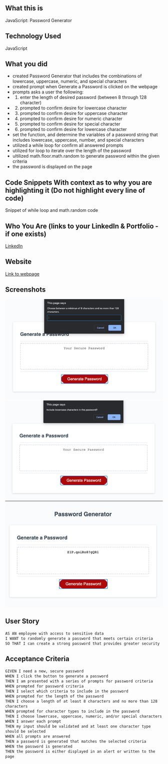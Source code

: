 ## What this is
JavaScript: Password Generator

## Technology Used
JavaScript

## What you did

- created Password Generator that includes the combinations of lowercase, uppercase, numeric, and special characters  
- created prompt when Generate a Password is clicked on the webpage 
- prompts asks a user the following:
-   1. enter the length of desired password (between 8 through 128 character)
-   2. prompted to confirm desire for lowercase character 
-   3. prompted to confirm desire for uppercase character 
-   4. prompted to confirm desire for numeric character 
-   5. prompted to confirm desire for special character 
-   6. prompted to confirm desire for lowercase character 
- set the function, and determine the variables of a password string that includes lowercase, uppercase, number, and special characters
- utilized a while loop for confirm all answered prompts 
- utilized for loop to iterate over the length of the password 
- ultilized math.floor.math.random to generate password within the given criteria 
- the password is displayed on the page

## Code Snippets With context as to why you are highlighting it (Do not highlight every line of code)
Snippet of while loop and math.random code 

<!-- function confirmlength () {
  length = 0; 
  while (length < 8 || length > 128) {
    var length = prompt("Choose between a minimun of 8 characters and no more than 128 characters."); 
    if (length < 8 || length > 128) {
      alert("Must enter a number between 8 to 128 characters"); 
    }
  }
  return length;
} 
-----------------------------------

  for (i = 0; i < length; i++) {
    password = Math.floor(Math.random() * passwordCombo.length + 1); 
    generate += passwordCombo.charAt(password);
  }
  return generate; 
-->

## Who You Are (links to your LinkedIn & Portfolio - if one exists)
[LinkedIn](https://www.linkedin.com/in/matthewywu/)

## Website

[Link to webpage](https://peatysinglemalt.github.io/homework-3/)

## Screenshots

![screenshot 1](https://github.com/peatysinglemalt/homework-3/blob/main/Assets/Screen%20Shot%202020-12-18%20at%2016.25.12.png)
![screenshot 2](https://github.com/peatysinglemalt/homework-3/blob/main/Assets/Screen%20Shot%202020-12-18%20at%2016.25.24.png)
![screenshot 3](https://github.com/peatysinglemalt/homework-3/blob/main/Assets/Screen%20Shot%202020-12-18%20at%2016.25.38.png)

## User Story

```
AS AN employee with access to sensitive data
I WANT to randomly generate a password that meets certain criteria
SO THAT I can create a strong password that provides greater security
```

## Acceptance Criteria

```
GIVEN I need a new, secure password
WHEN I click the button to generate a password
THEN I am presented with a series of prompts for password criteria
WHEN prompted for password criteria
THEN I select which criteria to include in the password
WHEN prompted for the length of the password
THEN I choose a length of at least 8 characters and no more than 128 characters
WHEN prompted for character types to include in the password
THEN I choose lowercase, uppercase, numeric, and/or special characters
WHEN I answer each prompt
THEN my input should be validated and at least one character type should be selected
WHEN all prompts are answered
THEN a password is generated that matches the selected criteria
WHEN the password is generated
THEN the password is either displayed in an alert or written to the page
